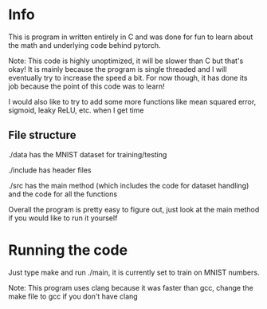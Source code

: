 # Info
This is program in written entirely in C and was done for fun to learn about the math and underlying code behind pytorch.

Note: This code is highly unoptimized, it will be slower than C but that's okay! It is mainly because the program is single threaded and I will eventually try to increase the speed a bit. For now though, it has done its job because the point of this code was to learn!

I would also like to try to add some more functions like mean squared error, sigmoid, leaky ReLU, etc. when I get time
## File structure

./data has the MNIST dataset for training/testing

./include has header files

./src has the main method (which includes the code for dataset handling) and the code for all the functions

Overall the program is pretty easy to figure out, just look at the main method if you would like to run it yourself
# Running the code
Just type make and run ./main, it is currently set to train on MNIST numbers.

Note: This program uses clang because it was faster than gcc, change the make file to gcc if you don't have clang
